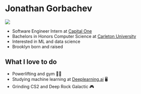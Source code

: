 # Jonathan Gorbachev
![](https://github.com/jonathangorbachev/Jonathan-Gorbachev/blob/main/gif.gif)

 - Software Engineer Intern at [Capital One](https://www.capitalone.com)
 - Bachelors in Honors Computer Science at [Carleton University](https://carleton.ca/)
 - Interested in ML and data science
 - Brooklyn born and raised

## What I love to do
 - Powerlifting and gym 🏋🏽
 - Studying machine learning at [Deeplearning.ai](https://www.deeplearning.ai/) 🖥️
 - Grinding CS2 and Deep Rock Galactic 🎮

